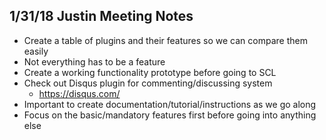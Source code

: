 ## 1/31/18 Justin Meeting Notes

* Create a table of plugins and their features so we can compare them easily
* Not everything has to be a feature
* Create a working functionality prototype before going to SCL
* Check out Disqus plugin for commenting/discussing system
    * https://disqus.com/
* Important to create documentation/tutorial/instructions as we go along
* Focus on the basic/mandatory features first before going into anything else
